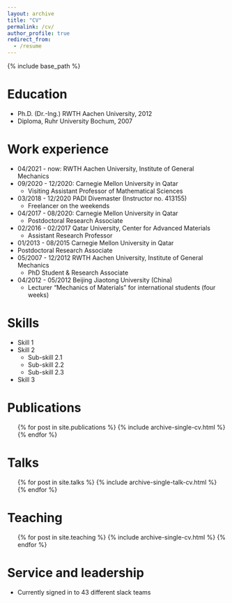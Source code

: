 ```yaml
---
layout: archive
title: "CV"
permalink: /cv/
author_profile: true
redirect_from:
  - /resume
---
```


{% include base_path %}

Education
======
* Ph.D. (Dr.-Ing.) RWTH Aachen University, 2012
* Diploma, Ruhr University Bochum, 2007

Work experience
======
* 04/2021 - now: RWTH Aachen University, Institute of General Mechanics
* 09/2020 - 12/2020: Carnegie Mellon University in Qatar
  *  Visiting Assistant Professor of Mathematical Sciences
* 03/2018 - 12/2020 PADI Divemaster (Instructor no. 413155)
  * Freelancer on the weekends  
* 04/2017 - 08/2020: Carnegie Mellon University in Qatar
  * Postdoctoral Research Associate
* 02/2016 - 02/2017 Qatar University, Center for Advanced Materials 
  *  Assistant Research Professor
*  01/2013 - 08/2015 Carnegie Mellon University in Qatar
  * Postdoctoral Research Associate
* 05/2007 - 12/2012 RWTH Aachen University, Institute of General Mechanics
  * PhD Student & Research Associate
* 04/2012 - 05/2012 Beijing Jiaotong University (China)
  * Lecturer “Mechanics of Materials” for international students (four weeks)

  
Skills
======
* Skill 1
* Skill 2
  * Sub-skill 2.1
  * Sub-skill 2.2
  * Sub-skill 2.3
* Skill 3

Publications
======
  <ul>{% for post in site.publications %}
    {% include archive-single-cv.html %}
  {% endfor %}</ul>
  
Talks
======
  <ul>{% for post in site.talks %}
    {% include archive-single-talk-cv.html %}
  {% endfor %}</ul>
  
Teaching
======
  <ul>{% for post in site.teaching %}
    {% include archive-single-cv.html %}
  {% endfor %}</ul>
  
Service and leadership
======
* Currently signed in to 43 different slack teams
